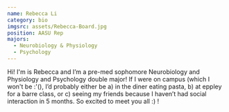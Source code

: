 ```yaml
---
name: Rebecca Li
category: bio
imgsrc: assets/Rebecca-Board.jpg
position: AASU Rep
majors:
  - Neurobiology & Physiology
  - Psychology
---
```

Hi! I'm is Rebecca and I’m a pre-med sophomore Neurobiology and Physiology and Psychology double major! If I were on campus (which I won't be :'(), I’d probably either be a) in the diner eating pasta, b) at eppley for a barre class, or c) seeing my friends because I haven’t had social interaction in 5 months. So excited to meet you all :) !
